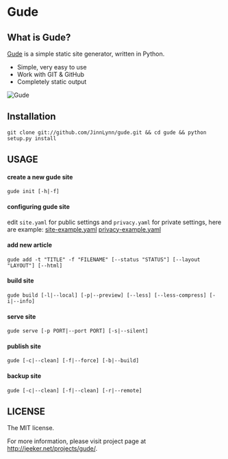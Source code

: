 # Gude 

## What is Gude?

[Gude][] is a simple static site generator, written in Python.

* Simple, very easy to use
* Work with GIT & GitHub
* Completely static output

![Gude](http://i.imgur.com/qBb5l.png)

## Installation

```
git clone git://github.com/JinnLynn/gude.git && cd gude && python setup.py install
```

## USAGE

#### create a new gude site

```
gude init [-h|-f]
```

#### configuring gude site

edit `site.yaml` for public settings and `privacy.yaml` for private settings, here are example: [site-example.yaml][] [privacy-example.yaml][]

[site-example.yaml]: https://github.com/JinnLynn/gude/blob/master/docs/site-example.yaml
[privacy-example.yaml]: https://github.com/JinnLynn/gude/blob/master/docs/privacy-example.yaml

#### add new article

```
gude add -t "TITLE" -f "FILENAME" [--status "STATUS"] [--layout "LAYOUT"] [--html]
```

#### build site

```
gude build [-l|--local] [-p|--preview] [--less] [--less-compress] [-i|--info]
```

#### serve site

```
gude serve [-p PORT|--port PORT] [-s|--silent]
```

#### publish site

```
gude [-c|--clean] [-f|--force] [-b|--build]
```

#### backup site

```
gude [-c|--clean] [-f|--clean] [-r|--remote]
```

## LICENSE

The MIT license.

For more information, please visit project page at http://jeeker.net/projects/gude/. 

[Gude]: http://jeeker.net/projects/gude/